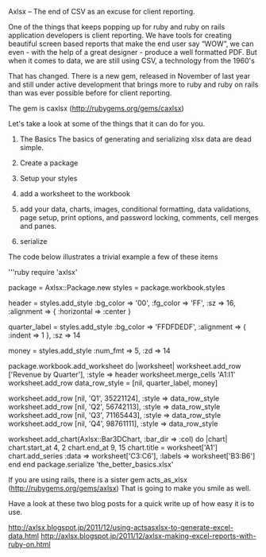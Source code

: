 Axlsx – The end of CSV as an excuse for client reporting. 

One of the things that keeps popping up for ruby and ruby on rails application developers is client reporting.
We have tools for creating beautiful screen based reports that make the end user say “WOW”, we can even - 
with the help of a great designer - produce a well formatted PDF. But when it comes to data, we are still
using CSV, a technology from the 1960's

That has changed. There is a new gem, released in November of last year and still under active development
that brings more to ruby and ruby on rails than was ever possible before for client reporting.

The gem is caxlsx (http://rubygems.org/gems/caxlsx) 

Let's take a look at some of the things that it can do for you.

1. The Basics
The basics of generating and serializing xlsx data are dead simple. 

1. Create a package
2. Setup your styles
3. add a worksheet to the workbook
3. add your data, charts, images, conditional formatting, data
   validations, page setup, print options, and password locking,
comments, cell merges and panes. 
4. serialize

The code below illustrates a trivial example a few of these items

'''ruby
require 'axlsx'

package = Axlsx::Package.new
styles = package.workbook.styles

header = styles.add_style :bg_color => '00', :fg_color => 'FF', :sz => 16, :alignment => { :horizontal => :center } 

quarter_label = styles.add_style :bg_color => 'FFDFDEDF', :alignment => { :indent => 1 }, :sz => 14

money = styles.add_style :num_fmt => 5, :zd => 14

package.workbook.add_worksheet do |worksheet|
  worksheet.add_row ['Revenue by Quarter'], :style => header
  worksheet.merge_cells 'A1:I1'
  worksheet.add_row
  data_row_style = [nil, quarter_label, money]

  worksheet.add_row [nil, 'Q1', 35221124], :style => data_row_style
  worksheet.add_row [nil, 'Q2', 56742113], :style => data_row_style
  worksheet.add_row [nil, 'Q3', 71165443], :style => data_row_style
  worksheet.add_row [nil, 'Q4', 98761111], :style => data_row_style

  worksheet.add_chart(Axlsx::Bar3DChart, :bar_dir => :col) do |chart|
    chart.start_at 4, 2
    chart.end_at 9, 15
    chart.title = worksheet['A1']
  chart.add_series :data => worksheet['C3:C6'], :labels => worksheet['B3:B6']
  end
end
package.serialize 'the_better_basics.xlsx'

If you are using rails, there is a sister gem acts_as_xlsx (http://rubygems.org/gems/axlsx)
That is going to make you smile as well.

Have a look at these two blog posts for a quick write up of how easy it
is to use.

http://axlsx.blogspot.jp/2011/12/using-actsasxlsx-to-generate-excel-data.html
http://axlsx.blogspot.jp/2011/12/axlsx-making-excel-reports-with-ruby-on.html



 

 

